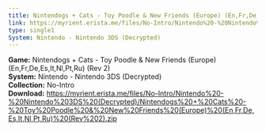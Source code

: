 ```yaml
---
title: Nintendogs + Cats - Toy Poodle & New Friends (Europe) (En,Fr,De,Es,It,Nl,Pt,Ru) (Rev 2)
link: https://myrient.erista.me/files/No-Intro/Nintendo%20-%20Nintendo%203DS%20(Decrypted)/Nintendogs%20+%20Cats%20-%20Toy%20Poodle%20&%20New%20Friends%20(Europe)%20(En,Fr,De,Es,It,Nl,Pt,Ru)%20(Rev%202).zip
type: single1
System: Nintendo - Nintendo 3DS (Decrypted)
---
```

<b>Game:</b> Nintendogs + Cats - Toy Poodle & New Friends (Europe) (En,Fr,De,Es,It,Nl,Pt,Ru) (Rev 2)<br>
<b>System:</b> Nintendo - Nintendo 3DS (Decrypted)<br>
<b>Collection:</b> No-Intro<br>
<b>Download:</b> https://myrient.erista.me/files/No-Intro/Nintendo%20-%20Nintendo%203DS%20(Decrypted)/Nintendogs%20+%20Cats%20-%20Toy%20Poodle%20&%20New%20Friends%20(Europe)%20(En,Fr,De,Es,It,Nl,Pt,Ru)%20(Rev%202).zip
